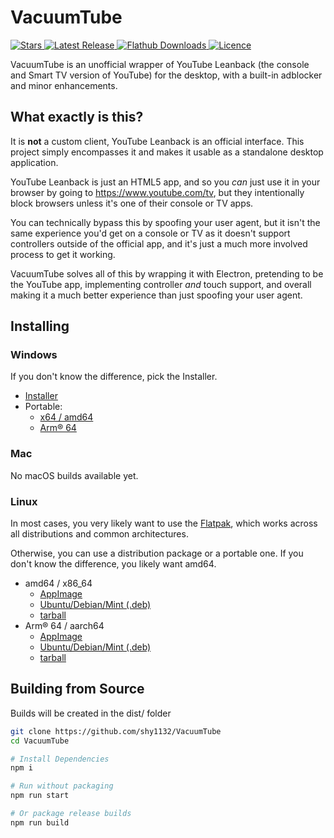 # VacuumTube
<p>
    <a href="https://github.com/shy1132/VacuumTube/stargazers">
      <img alt="Stars" title="Stars" src="https://img.shields.io/github/stars/shy1132/VacuumTube?style=shield&label=%E2%AD%90%20Stars&branch=main&kill_cache=1%22" />
    </a>
    <a href="https://github.com/shy1132/VacuumTube/releases/latest">
      <img alt="Latest Release" title="Latest Release" src="https://img.shields.io/github/v/release/shy1132/VacuumTube?style=shield&label=%F0%9F%9A%80%20Release">
    </a>
    <a href="https://klausenbusk.github.io/flathub-stats/#ref=rocks.shy.VacuumTube&interval=infinity&downloadType=installs%2Bupdates">
      <img alt="Flathub Downloads" title="Flathub Downloads" src="https://img.shields.io/badge/dynamic/json?color=informational&label=Downloads&logo=flathub&logoColor=white&query=%24.installs_total&url=https%3A%2F%2Fflathub.org%2Fapi%2Fv2%2Fstats%2Frocks.shy.VacuumTube">
    </a>
    <a href="https://github.com/shy1132/VacuumTube/blob/main/LICENSE.md">
      <img alt="Licence" title="Licence" src="https://img.shields.io/github/license/shy1132/VacuumTube?label=%F0%9F%93%9C%20License" />
    </a>
</p>

VacuumTube is an unofficial wrapper of YouTube Leanback (the console and Smart TV version of YouTube) for the desktop, with a built-in adblocker and minor enhancements.

## What exactly is this?

It is **not** a custom client, YouTube Leanback is an official interface. This project simply encompasses it and makes it usable as a standalone desktop application.

YouTube Leanback is just an HTML5 app, and so you *can* just use it in your browser by going to https://www.youtube.com/tv, but they intentionally block browsers unless it's one of their console or TV apps.

You can technically bypass this by spoofing your user agent, but it isn't the same experience you'd get on a console or TV as it doesn't support controllers outside of the official app, and it's just a much more involved process to get it working.

VacuumTube solves all of this by wrapping it with Electron, pretending to be the YouTube app, implementing controller *and* touch support, and overall making it a much better experience than just spoofing your user agent.

## Installing

### Windows

If you don't know the difference, pick the Installer.

- [Installer](https://github.com/shy1132/VacuumTube/releases/latest/download/VacuumTube-Setup.exe)
- Portable:
  - [x64 / amd64](https://github.com/shy1132/VacuumTube/releases/latest/download/VacuumTube-x64-Portable.zip)
  - [Arm® 64](https://github.com/shy1132/VacuumTube/releases/latest/download/VacuumTube-arm64-Portable.zip)

### Mac
No macOS builds available yet.

### Linux

In most cases, you very likely want to use the [Flatpak](https://flathub.org/apps/rocks.shy.VacuumTube), which works across all distributions and common architectures.

Otherwise, you can use a distribution package or a portable one. If you don't know the difference, you likely want amd64.

- amd64 / x86_64
  - [AppImage](https://github.com/shy1132/VacuumTube/releases/latest/download/VacuumTube-x86_64.AppImage)
  - [Ubuntu/Debian/Mint (.deb)](https://github.com/shy1132/VacuumTube/releases/latest/download/VacuumTube-amd64.deb)
  - [tarball](https://github.com/shy1132/VacuumTube/releases/latest/download/VacuumTube-x64.tar.gz)
- Arm® 64 / aarch64
  - [AppImage](https://github.com/shy1132/VacuumTube/releases/latest/download/VacuumTube-arm64.AppImage)
  - [Ubuntu/Debian/Mint (.deb)](https://github.com/shy1132/VacuumTube/releases/latest/download/VacuumTube-arm64.deb)
  - [tarball](https://github.com/shy1132/VacuumTube/releases/latest/download/VacuumTube-arm64.tar.gz)

## Building from Source

Builds will be created in the dist/ folder

```sh
git clone https://github.com/shy1132/VacuumTube
cd VacuumTube

# Install Dependencies
npm i

# Run without packaging
npm run start

# Or package release builds
npm run build
```
